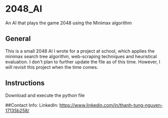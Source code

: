 # 2048_AI
An AI that plays the game 2048 using the Minimax algorithm

## General
This is a small 2048 AI I wrote for a project at school, which applies the minimax search tree algorithm, web-scraping techniques and heuristical evaluation.
I don't plan to further update the file as of this time. However, I will revisit this project when the time comes.

## Instructions
Download and execute the python file

##Contact Info:
LinkedIn: https://www.linkedin.com/in/thanh-tung-nguyen-17135b258/
